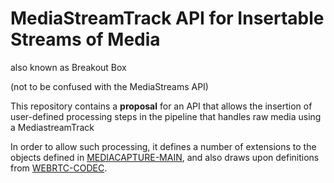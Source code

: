 # MediaStreamTrack API for Insertable Streams of Media

also known as Breakout Box

(not to be confused with the MediaStreams API)

This repository contains a **proposal** for an API that allows the
insertion of user-defined processing steps in the pipeline that
handles raw media using a MediastreamTrack

In order to allow such processing, it defines a number of extensions
to the objects defined in [MEDIACAPTURE-MAIN](https://w3c.github.io/mediacapture-main/), and also
draws upon definitions from [WEBRTC-CODEC](https://github.com/WICG/web-codecs).


